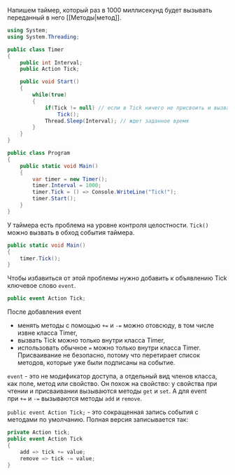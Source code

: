 
Напишем таймер, который раз в 1000 миллисекунд будет вызывать переданный в него [[Методы|метод]].

```cs
using System;
using System.Threading;

public class Timer
{
    public int Interval;
    public Action Tick;

    public void Start()
    {
        while(true)
        {
            if(Tick != null) // если в Tick ничего не присвоить и вызвать, будет NullReferenceException
                Tick();
            Thread.Sleep(Interval); // ждет заданное время
        }
    }
}

public class Program
{
    public static void Main()
    {
        var timer = new Timer();
        timer.Interval = 1000;
        timer.Tick = () => Console.WriteLine("Tick!");
        timer.Start();
    }
}
```

У таймера есть проблема на уровне контроля целостности. `Tick()` можно вызвать в обход события таймера.

```cs
public static void Main()
{
    timer.Tick();
}
```

Чтобы избавиться от этой проблемы нужно добавить к объявлению Tick ключевое слово `event`.

```cs
public event Action Tick;
```

После добавления event
- менять методы с помощью `+=` и `-=` можно отовсюду, в том числе извне класса Timer,
- вызвать Tick можно только внутри класса Timer,
- использовать обычное `=` можно только внутри класса Timer. Присваивание не безопасно, потому что перетирает список методов, которые уже были подписаны на событие.

`event` - это не модификатор доступа, а отдельный вид членов класса, как поле, метод или свойство. Он похож на свойство: у свойства при чтении и присваивании вызываются методы `get` и `set`. А для event при `+=` и `-=` вызываются методы `add` и `remove`.

`public event Action Tick;` - это сокращенная запись события с методами по умолчанию. Полная версия записывается так:

```cs
private Action tick;
public event Action Tick
{
    add => tick += value;
    remove => tick -= value;
}
```